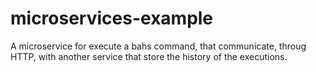 # microservices-example

A microservice for execute a bahs command, that communicate, throug HTTP, with another service that store the history of the executions.
